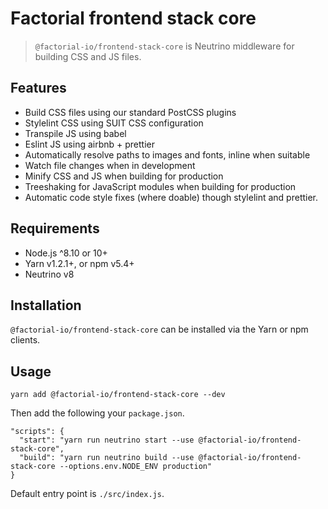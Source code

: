 # Factorial frontend stack core

> `@factorial-io/frontend-stack-core` is Neutrino middleware for building CSS and JS files.

## Features

- Build CSS files using our standard PostCSS plugins
- Stylelint CSS using SUIT CSS configuration
- Transpile JS using babel
- Eslint JS using airbnb + prettier
- Automatically resolve paths to images and fonts, inline when suitable
- Watch file changes when in development
- Minify CSS and JS when building for production
- Treeshaking for JavaScript modules when building for production
- Automatic code style fixes (where doable) though stylelint and prettier.

## Requirements

- Node.js ^8.10 or 10+
- Yarn v1.2.1+, or npm v5.4+
- Neutrino v8

## Installation

`@factorial-io/frontend-stack-core` can be installed via the Yarn or npm clients.

## Usage

    yarn add @factorial-io/frontend-stack-core --dev

Then add the following your `package.json`.

```
"scripts": {
  "start": "yarn run neutrino start --use @factorial-io/frontend-stack-core",
  "build": "yarn run neutrino build --use @factorial-io/frontend-stack-core --options.env.NODE_ENV production"
}
```

Default entry point is `./src/index.js`.